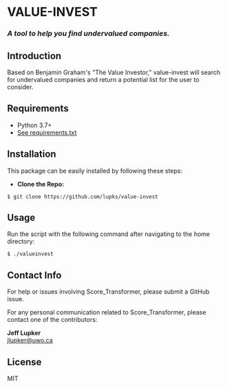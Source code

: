 # **VALUE-INVEST**
### *A tool to help you find undervalued companies.*

## Introduction
Based on Benjamin Graham's "The Value Investor," value-invest will search for undervalued companies and return a potential list for the user to consider. 

## Requirements
- Python 3.7+
- [See requirements.txt](https://github.com/lupks/value-invest/blob/master/requirements.txt)

## Installation

This package can be easily installed by following these steps:

- **Clone the Repo:**
```shell
$ git clone https://github.com/lupks/value-invest
```
## Usage
Run the script with the following command after navigating to the home directory:
```shell
$ ./valueinvest
```
## Contact Info
For help or issues involving Score_Transformer, please submit a GitHub issue.

For any personal communication related to Score_Transformer, please contact one of the contributors:

**Jeff Lupker**  
jlupker@uwo.ca

## License 
MIT
